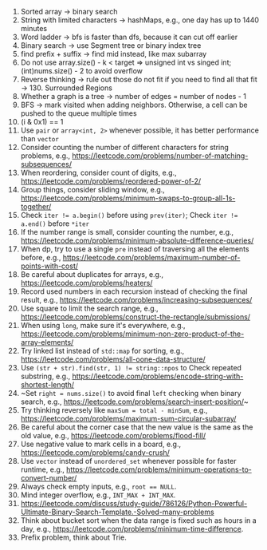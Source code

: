 1. Sorted array -> binary search
2. String with limited characters -> hashMaps, e.g., one day has up to 1440 minutes
3. Word ladder -> bfs is faster than dfs, because it can cut off earlier
4. Binary search -> use Segment tree or binary index tree
5. find prefix + suffix -> find mid instead, like max subarray
6. Do not use array.size() - k < target => unsigned int vs singed int; (int)nums.size() - 2 to avoid overflow
7. Reverse thinking -> rule out those do not fit if you need to find all that fit -> 130. Surrounded Regions
8. Whether a graph is a tree -> number of edges = number of nodes - 1
9. BFS -> mark visited when adding neighbors. Otherwise, a cell can be pushed to the queue multiple times
10. (i & 0x1) == 1
11. Use `pair` or `array<int, 2>` whenever possible, it has better performance than `vector`
12. Consider counting the number of different characters for string problems, e.g., https://leetcode.com/problems/number-of-matching-subsequences/
13. When reordering, consider count of digits, e.g., https://leetcode.com/problems/reordered-power-of-2/
14. Group things, consider sliding window, e.g., https://leetcode.com/problems/minimum-swaps-to-group-all-1s-together/
15. Check `iter != a.begin()` before using `prev(iter)`; Check `iter != a.end()` before `*iter`
16. If the number range is small, consider counting the number, e.g., https://leetcode.com/problems/minimum-absolute-difference-queries/
17. When dp, try to use a single `pre` instead of traversing all the elements before, e.g., https://leetcode.com/problems/maximum-number-of-points-with-cost/
18. Be careful about duplicates for arrays, e.g., https://leetcode.com/problems/heaters/
19. Record used numbers in each recursion instead of checking the final result, e.g., https://leetcode.com/problems/increasing-subsequences/
20. Use square to limit the search range, e.g., https://leetcode.com/problems/construct-the-rectangle/submissions/
21. When using `long`, make sure it's everywhere, e.g., https://leetcode.com/problems/minimum-non-zero-product-of-the-array-elements/
22. Try linked list instead of `std::map` for sorting, e.g., https://leetcode.com/problems/all-oone-data-structure/
23. Use `(str + str).find(str, 1) != string::npos` to Check repeated substring, e.g., https://leetcode.com/problems/encode-string-with-shortest-length/
24. ~Set `right = nums.size()` to avoid final `left` checking when binary search, e.g., https://leetcode.com/problems/search-insert-position/~
25. Try thinking reversely like `maxSum = total - minSum`, e.g., https://leetcode.com/problems/maximum-sum-circular-subarray/
26. Be careful about the corner case that the new value is the same as the old value, e.g., https://leetcode.com/problems/flood-fill/
27. Use negative value to mark cells in a board, e.g., https://leetcode.com/problems/candy-crush/
28. Use `vector` instead of `unordered_set` whenever possible for faster runtime, e.g., https://leetcode.com/problems/minimum-operations-to-convert-number/
29. Always check empty inputs, e.g., `root == NULL`.
30. Mind integer overflow, e.g., `INT_MAX + INT_MAX`.
31. https://leetcode.com/discuss/study-guide/786126/Python-Powerful-Ultimate-Binary-Search-Template.-Solved-many-problems
32. Think about bucket sort when the data range is fixed such as hours in a day, e.g., https://leetcode.com/problems/minimum-time-difference.
33. Prefix problem, think about Trie.